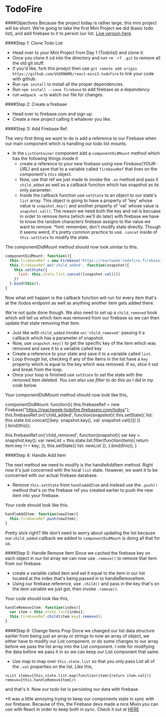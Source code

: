 # TodoFire

####Objectives
Because the project today is rather large, this mini project will be short. We're going to take the first Mini Project we did (basic todo list), and add firebase to it to persist our list. [Live version here](http://reactweek.com/projects/mini-todofire/). 

####Step 1: Clone Todo List
* Head over to your Mini Project from Day 1 (Todolist) and clone it. 
* Once you clone it cd into the directory and run ```rm -rf .git``` to remove all the old git stuff.
* If you'd like, fork this proejct then use ```git remote add origin https://github.com/USERNAME/react-mini3-todofire``` to link your code with github.
* Run ```npm install``` to install all the proper dependencies.
* Run ```npm install --save firebase``` to add firebase as a dependency. 
* run ```webpack -w``` to watch our file for changes.

####Step 2: Create a firebase
* Head over to firebase.com and sign up.
* Create a new project calling it whatever you like. 

####Step 3: Add Firebase Ref.

The very first thing we want to do is add a reference to our Firebase when our main component which is handling our todo list mounts.

* In the ```ListContainer``` component add a ```componentDidMount``` method which has the following things inside it
  - create a reference to your new firebase *using new Firebase(YOUR-URL)* and save that to a variable called ```firebaseRef``` that lives on the component's *```this```* object. 
  - Now, use that ref we just made to invoke the ```.on``` method and pass it ```child_added``` as well as a callback function which has snapshot as its only parameter.
  - Inside the callback function use ```setState``` to an object to our state's ```list``` array. This object is going to have a property of 'key' whose value is ```snapshot.key()``` and another property of 'val' whose value is ```snapshot.val()```. The reason we need both the key and val is becuase in order to remove items (which we'll do later) with firebase we have to know the random characters firebase assigns to the value we want to remove. *hint: remember, don't modify state directly. Though it seems weird, it's pretty common practice to use ```.concat``` inside of ```this.setState``` to modify the state.

The componentDidMount method should now look similar to this. 
```javascript
componentDidMount: function(){
  this.firebaseRef = new Firebase("https://reactweek-todofire.firebaseio.com/todos");
  this.firebaseRef.on('child_added', function(snapshot){
    this.setState({
      list: this.state.list.concat([snapshot.val()])
    })
  }.bind(this));
}
```

Now what will happen is the callback function will run for every item that's at the /todos endpoint as well as anything another item gets added there.

We're not quite done though. We also need to set up a ```child_removed``` hook which will tell us which item was removed from our firebase so we can then update that state removing that item. 

* Just like with ```child_added``` invoke ```on('child_removed'``` passing it a callback which has a parameter of snapshot.
* Now, use ```snapshot.key()``` to get the specific key of the item which was removed and save it to a variable called key
* Create a reference to your state and save it to a variable called ```list```.
* Loop through list, checking if any of the items in the list have a ```key``` property which is equal to the key which was removed. If so, slice it out and break from the loop.
* Once your loop is finished use ```setState``` to set the state with the removed item deleted. *You can also use filter to do this as I did in my code below.*

Your componentDidMount method should now look like this,

componentDidMount: function(){
  this.firebaseRef = new Firebase("https://reactweek-todofire.firebaseio.com/todos");
  this.firebaseRef.on('child_added', function(snapshot){
    this.setState({
      list: this.state.list.concat([{key: snapshot.key(), val: snapshot.val()}])
    })
  }.bind(this));

  this.firebaseRef.on('child_removed', function(snapshot){
    var key = snapshot.key();
    var newList = this.state.list.filter(function(item){
      return item.key !== key;
    });
    this.setState({
      list: newList
    });
  }.bind(this));
}

####Step 4: Handle Add Item

The next method we need to modify is the handleAddItem method. Right now it's just concerned with the local ```list``` state. However, we want it to be concerned with our actual firebase database. 

* Remove ```this.setState``` from ```handleAddItem``` and instead use the ```.push()``` method that's on the firebase ref you created earlier to push the new item into your firebase.

Your code should look like this.

```javascript
handleAddItem: function(newItem){
  this.firebaseRef.push(newItem);
}
```

Pretty slick right? We don't need to worry about updating the list because our ```child_added``` callback we added to ```componentDidMount``` is doing all that for us.

####Step 5: Handle Remove Item
Since we cached the firebase key on each object in our list array we can now use ```.remove()``` to remove that item from our firebase.

* create a variable called item and set it equal to the item in our list located at the index that's being passed in to handleRemoveItem.
* Using our firebase reference, use ```.child()``` and pass in the key that's on the item variable we just got, then invoke ```.remove()```. 

Your code should look like this,

```javascript
handleRemoveItem: function(index){
  var item = this.state.list[index];
  this.firebaseRef.child(item.key).remove();
}
```

####Step 6: Change Items Prop
Since we changed our list data structure earlier from being just an array or strings to now an array of object, we either have to modify our List component, or do some changes to our array before we pass the list array into the List component. I vote for modifying the data before we pass it in so we can keep our List component that same. 

* Use map to map over ```this.state.list``` so that you only pass List all of the ```.val``` properties on the list. 
Like this,

```<List items={this.state.list.map(function(item){return item.val})} remove={this.handleRemoveItem}/>```

and that's it. Now our todo list is persisting our data with firebase.

*It was a little annoying trying to keep our components state in sync with our firebase. Because of this, the Firebase devs made a nice Mixin you can use with React in order to keep both in sync. Check it out at [HERE](https://www.firebase.com/docs/web/libraries/react/?utm_source=reactfire)
